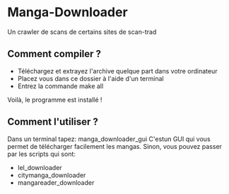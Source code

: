 Manga-Downloader
================

Un crawler de scans de certains sites de scan-trad

## Comment compiler ?

- Téléchargez et extrayez l'archive quelque part dans votre ordinateur
- Placez vous dans ce dossier à l'aide d'un terminal
- Entrez la commande make all

Voilà, le programme est installé !

## Comment l'utiliser ?

Dans un terminal tapez: manga_downloader_gui
C'estun GUI qui vous permet de télécharger facilement les mangas. Sinon, vous
pouvez passer par les scripts qui sont:

- lel_downloader
- citymanga_downloader
- mangareader_downloader
